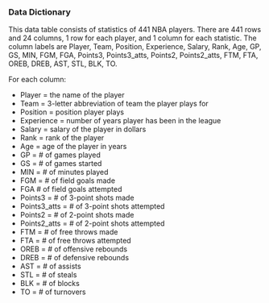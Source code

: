 ### Data Dictionary

This data table consists of statistics of 441 NBA players. There are 441 rows and 24 columns, 1 row for each player, and 1 column for each statistic. The column labels are Player, Team, Position, Experience, Salary, Rank, Age, GP, GS, MIN, FGM, FGA, Points3, Points3_atts, Points2, Points2_atts, FTM, FTA, OREB, DREB, AST, STL, BLK, TO.

For each column:
 - Player = the name of the player
 - Team = 3-letter abbreviation of team the player plays for
 - Position = position player plays
 - Experience = number of years player has been in the league
 - Salary = salary of the player in dollars
 - Rank = rank of the player
 - Age = age of the player in years
 - GP = # of games played
 - GS = # of games started
 - MIN = # of minutes played
 - FGM = # of field goals made
 - FGA # of field goals attempted
 - Points3 = # of 3-point shots made
 - Points3_atts = # of 3-point shots attempted
 - Points2 = # of 2-point shots made
 - Points2_atts = # of 2-point shots attempted
 - FTM = # of free throws made
 - FTA = # of free throws attempted
 - OREB = # of offensive rebounds
 - DREB = # of defensive rebounds
 - AST = # of assists
 - STL = # of steals
 - BLK = # of blocks
 - TO = # of turnovers
